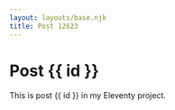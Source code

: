 ```yaml
---
layout: layouts/base.njk
title: Post 12623
---
```


# Post {{ id }}

This is post {{ id }} in my Eleventy project.
